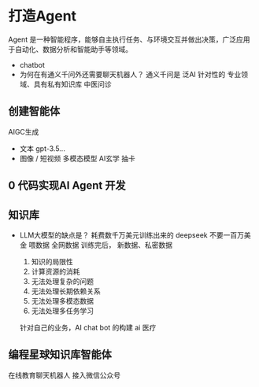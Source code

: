 # 打造Agent
Agent 是一种智能程序，能够自主执行任务、与环境交互并做出决策，广泛应用于自动化、数据分析和智能助手等领域。

- chatbot
- 为何在有通义千问外还需要聊天机器人？
  通义千问是 泛AI
  针对性的
  专业领域、具有私有知识库
  中医问诊

## 创建智能体
  AIGC生成
  - 文本 gpt-3.5...
  - 图像 / 短视频 多模态模型
    AI玄学 抽卡

## 0 代码实现AI Agent 开发


## 知识库
- LLM大模型的缺点是？
  耗费数千万美元训练出来的
  deepseek 不要一百万美金
  喂数据 全网数据
  训练完后，
  新数据、私密数据
  
  1. 知识的局限性
  2. 计算资源的消耗
  3. 无法处理复杂的问题
  4. 无法处理长期依赖关系
  5. 无法处理多模态数据
  6. 无法处理多任务学习

  针对自己的业务，AI chat bot 的构建
  ai 医疗

## 编程星球知识库智能体
  在线教育聊天机器人 接入微信公众号